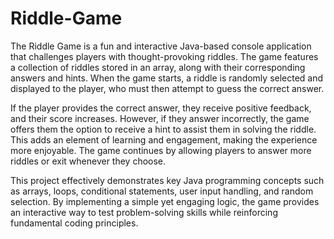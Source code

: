 # Riddle-Game
The Riddle Game is a fun and interactive Java-based console application that challenges players with thought-provoking riddles. The game features a collection of riddles stored in an array, along with their corresponding answers and hints. When the game starts, a riddle is randomly selected and displayed to the player, who must then attempt to guess the correct answer.  

If the player provides the correct answer, they receive positive feedback, and their score increases. However, if they answer incorrectly, the game offers them the option to receive a hint to assist them in solving the riddle. This adds an element of learning and engagement, making the experience more enjoyable. The game continues by allowing players to answer more riddles or exit whenever they choose.  

This project effectively demonstrates key Java programming concepts such as arrays, loops, conditional statements, user input handling, and random selection. By implementing a simple yet engaging logic, the game provides an interactive way to test problem-solving skills while reinforcing fundamental coding principles.
